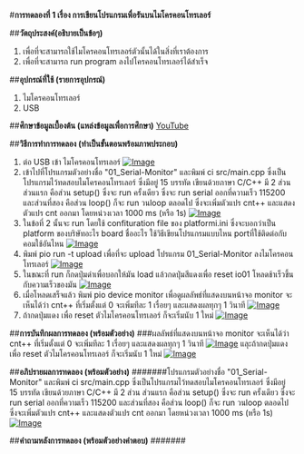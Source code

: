 #**การทดลองที่ 1 เรื่อง การเขียนโปรแกรมเพื่อรันบนไมโครคอนโทรเลอร์**

##**วัตถุประสงค์(อธิบายเป็นข้อๆ)**
1. เพื่อที่จะสามารถใช้ไมโครคอนโทรเลอร์ตัวนั้นได้ในสิ่งที่เราต้องการ
2. เพื่อที่จะสามารถ run program ลงไปโครคอนโทรเลอร์ได้สำเร็จ

##**อุปกรณ์ที่ใช้ (รายการอุปกรณ์)**
1. ไมโครคอนโทรเลอร์
2. USB

##**ศึกษาข้อมูลเบื้องต้น (แหล่งข้อมูลเพื่อการศึกษา)**
[YouTube](https://www.youtube.com/watch?v=NLIUsWLEpmg)

##**วิธีการทำการทดลอง (ทำเป็นขั้นตอนพร้อมภาพประกอบ)**
1. ต่อ USB เข้า ไมโครคอนโทรเลอร์ [![Image](https://imgbb.com/)](https://ibb.co/qL8J432)
2. เข้าไปที่โปรแกรมตัวอย่างชื่อ  "01_Serial-Monitor" และพิมพ์ ci src/main.cpp ซึ่งเป็นโปรแกรมไว้ทดสอบไมโครคอนโทรเลอร์ ซึ่งมีอยู่ 15 บรรทัด เขียนด้วยภาษา C/C++ มี 2 ส่วน ส่วนแรก คือส่วน setup() ซึ่งจะ run ครั้งเดียว ซึ่งจะ run serial ออกที่ความเร็ว 115200 และส่วนที่สอง คือส่วน loop() ก็จะ run วนloop ตลอดไป ซึ่งจะเพิ่มตัวแปร cnt++ และแสดงตัวแปร cnt ออกมา โดยหน่วงเวลา 1000 ms (หรือ 1s) [![Image](https://imgbb.com/)](https://ibb.co/gz4mgR0)
3. ในข้อที่ 2 นั้นจะ run โดยใช้ confituration file ของ platformi.ini ซึ่งจะบอกว่าเป็น platform ของบริษัทอะไร board ชื่ออะไร ใช้วิธีเขียนโปรแกรมแบบไหน portที่ใช้ติดต่อกับคอมใช้อันไหน [![Image](https://imgbb.com/)](https://ibb.co/w67qJD8)
4. พิมพ์ pio run -t upload เพื่อที่จะ upload โปรแกรม 01_Serial-Monitor ลงไมโครคอนโทรเลอร์ [![Image](https://imgbb.com/)](https://ibb.co/FWW0wXj)
5. ในขณะที่ run ก็กดปุ่มดำเพื่อบอกให้มัน load แล้วกดปุ่มสีแดงเพื่อ reset io01 โหลดช้าเร็วขึ้นกับความเร็วของมัน [![Image](https://imgbb.com/)](https://ibb.co/Q9pJZnN)
6. เมื่อโหลดเสร็จแล้ว พิมพ์ pio device monitor เพื่อดูผลลัพธ์ที่แสดงบนหน้าจอ monitor จะเห็นได้ว่า cnt++ ที่เริ่มตั้งแต่ 0 จะเพิ่มทีละ 1 เรื่อยๆ และแสดงผลทุกๆ 1 วินาที  [![Image](https://imgbb.com/)](https://ibb.co/SsLW7wv) 
7. ถ้ากดปุ่มแดง เพื่อ reset ตัวไมโครคอนโทรเลอร์ ก็จะเริ่มนับ 1 ใหม่  [![Image](https://imgbb.com/)](https://ibb.co/3TmsJB2) 

##**การบันทึกผลการทดลอง (พร้อมตัวอย่าง)**
###ผลลัพธ์ที่แสดงบนหน้าจอ monitor จะเห็นได้ว่า cnt++ ที่เริ่มตั้งแต่ 0 จะเพิ่มทีละ 1 เรื่อยๆ และแสดงผลทุกๆ 1 วินาที  [![Image](https://imgbb.com/)](https://ibb.co/SsLW7wv) 
แลุะถ้ากดปุ่มแดง เพื่อ reset ตัวไมโครคอนโทรเลอร์ ก็จะเริ่มนับ 1 ใหม่  [![Image](https://imgbb.com/)](https://ibb.co/3TmsJB2) 

##**อภิปรายผลการทดลอง (พร้อมตัวอย่าง)**
#######โปรแกรมตัวอย่างชื่อ  "01_Serial-Monitor" และพิมพ์ ci src/main.cpp ซึ่งเป็นโปรแกรมไว้ทดสอบไมโครคอนโทรเลอร์ ซึ่งมีอยู่ 15 บรรทัด เขียนด้วยภาษา C/C++ มี 2 ส่วน ส่วนแรก คือส่วน setup() ซึ่งจะ run ครั้งเดียว ซึ่งจะ run serial ออกที่ความเร็ว 115200 และส่วนที่สอง คือส่วน loop() ก็จะ run วนloop ตลอดไป ซึ่งจะเพิ่มตัวแปร cnt++ และแสดงตัวแปร cnt ออกมา โดยหน่วงเวลา 1000 ms (หรือ 1s) [![Image](https://imgbb.com/)](https://ibb.co/gz4mgR0)

##**คำถามหลังการทดลอง (พร้อมตัวอย่างคำตอบ)**
#######
